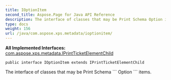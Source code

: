```yaml
---
title: IOptionItem
second_title: Aspose.Page for Java API Reference
description: The interface of classes that may be Print Schema Option items.
type: docs
weight: 156
url: /java/com.aspose.xps.metadata/ioptionitem/
---
```

**All Implemented Interfaces:**
[com.aspose.xps.metadata.IPrintTicketElementChild](../../com.aspose.xps.metadata/iprintticketelementchild)
```
public interface IOptionItem extends IPrintTicketElementChild
```

The interface of classes that may be Print Schema \`\`\` Option \`\`\` items.
